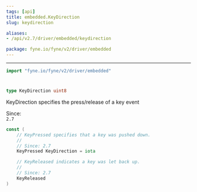 ```yaml
---
tags: [api]
title: embedded.KeyDirection
slug: keydirection

aliases:
- /api/v2.7/driver/embedded/keydirection

package: fyne.io/fyne/v2/driver/embedded
---
```



---
```go
import "fyne.io/fyne/v2/driver/embedded"
```

#

###

```go
type KeyDirection uint8
```

KeyDirection specifies the press/release of a key event


<div class="since">Since: <code>
2.7</code></div>

```go
const (
	// KeyPressed specifies that a key was pushed down.
	//
	// Since: 2.7
	KeyPressed KeyDirection = iota

	// KeyReleased indicates a key was let back up.
	//
	// Since: 2.7
	KeyReleased
)
```
